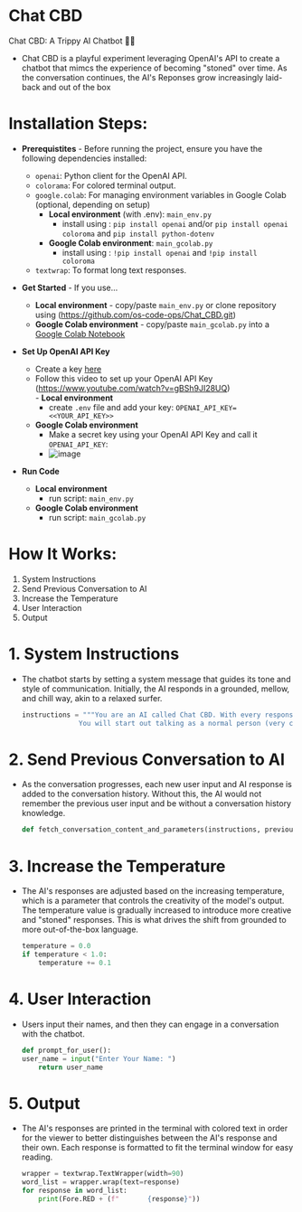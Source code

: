# Chat CBD
Chat CBD: A Trippy AI Chatbot 🌿💬
  - Chat CBD is a playful experiment leveraging OpenAI's API to create a chatbot that mimcs the experience of becoming "stoned" over time. As the conversation continues, the AI's Reponses grow increasingly laid-back and out of the box
# Installation Steps:
-  **Prerequistites** -
    Before running the project, ensure you have the following dependencies installed:
      - `openai`: Python client for the OpenAI API.
      - `colorama`: For colored terminal output.
      - `google.colab`: For managing environment variables in Google Colab (optional, depending on setup)
        -  **Local environment** (with .env): `main_env.py`
            -  install using : `pip install openai` and/or `pip install openai coloroma` and `pip install python-dotenv`
        -  **Google Colab environment**: `main_gcolab.py`
            -  install using : `!pip install openai` and `!pip install coloroma`
      - `textwrap`: To format long text responses.
-  **Get Started** - If you use...
      -  **Local environment**
        -  copy/paste `main_env.py` or clone repository using (https://github.com/os-code-ops/Chat_CBD.git)
      -  **Google Colab environment** - copy/paste `main_gcolab.py` into a [Google Colab Notebook](https://colab.google/)
-  **Set Up OpenAI API Key**
    -  Create a key [here](https://auth.openai.com/authorize?audience=https%3A%2F%2Fapi.openai.com%2Fv1&auth0Client=eyJuYW1lIjoiYXV0aDAtc3BhLWpzIiwidmVyc2lvbiI6IjEuMjEuMCJ9&client_id=DRivsnm2Mu42T3KOpqdtwB3NYviHYzwD&device_id=19e2dad0-18f1-44b5-bbad-a00a4e7c0e7f&ext-login-allow-phone=true&ext-use-new-phone-ui=true&issuer=https%3A%2F%2Fauth.openai.com&max_age=0&nonce=OEEwYnRrV09hRGYzazZqaVNGaFpMRUloeENfSGp5RDN2TkRRRDA0REt5OQ%3D%3D&redirect_uri=https%3A%2F%2Fplatform.openai.com%2Fauth%2Fcallback&response_mode=query&response_type=code&scope=openid+profile+email+offline_access&screen_hint=signup&state=UEN6NC0yQkdPMzliMHpWYXNkeE15WFJ%2BdjRkNjB2ckhfU2NHfkVXZUJVMg%3D%3D&flow=treatment)
      -  Follow this video to set up your OpenAI API Key (https://www.youtube.com/watch?v=gBSh9JI28UQ)  
        -  **Local environment**
          -  create `.env` file and add your key: `OPENAI_API_KEY=<<YOUR_API_KEY>>`
      -  **Google Colab environment**
          -  Make a secret key using your OpenAI API Key and call it `OPENAI_API_KEY`:
            -  ![image](https://github.com/user-attachments/assets/9390ec29-a5b3-498a-afa3-b27e85547706)

-  **Run Code**
      -  **Local environment**
          -  run script: `main_env.py`
      -  **Google Colab environment**
          -  run script: `main_gcolab.py`

    

# How It Works:
1. System Instructions
2. Send Previous Conversation to AI
3. Increase the Temperature
4. User Interaction
5. Output
# 1. System Instructions
  - The chatbot starts by setting a system message that guides its tone and style of communication. Initially, the AI responds in a grounded, mellow, and chill way, akin to a relaxed surfer.
    ```python
    instructions = """You are an AI called Chat CBD. With every response, you have a surfer dude slang similar to Chicken Joe from the movie Surf's Up.
                  You will start out talking as a normal person (very chill and mellow) grounded in reality."""
    ```
# 2. Send Previous Conversation to AI
  - As the conversation progresses, each new user input and AI response is added to the conversation history. Without this, the AI would not remember the previous user input and be without a conversation history knowledge.
    ```python
    def fetch_conversation_content_and_parameters(instructions, previous_conversation, new_question, temperature):
    ```
# 3. Increase the Temperature
  - The AI's responses are adjusted based on the increasing temperature, which is a parameter that controls the creativity of the model's output. The temperature value is gradually increased to introduce more creative and "stoned" responses. This is what drives the shift from grounded to more out-of-the-box language.
    ```python
    temperature = 0.0 
    if temperature < 1.0: 
        temperature += 0.1  
    ```
# 4. User Interaction
  - Users input their names, and then they can engage in a conversation with the chatbot.
      ```python
      def prompt_for_user():
      user_name = input("Enter Your Name: ")
          return user_name
      ```
# 5. Output
  - The AI's responses are printed in the terminal with colored text in order for the viewer to better distinguishes between the AI's response and their own. Each response is formatted to fit the terminal window for easy reading.
      ```python
      wrapper = textwrap.TextWrapper(width=90)
      word_list = wrapper.wrap(text=response)
      for response in word_list:
          print(Fore.RED + (f"       {response}"))
      ```

